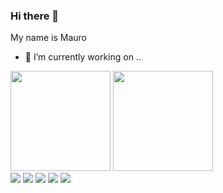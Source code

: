 ### Hi there 👋
My name is Mauro


- 🔭 I’m currently working on ..
<!--
**msoriano61/msoriano61** is a ✨ _special_ ✨ repository because its `README.md` (this file) appears on your GitHub profile.

Here are some ideas to get you started:

- 🔭 I’m currently working on ...
- 🌱 I’m currently learning ...
- 👯 I’m looking to collaborate on ...
- 🤔 I’m looking for help with ...
- 💬 Ask me about ...
- 📫 How to reach me: ...
- 😄 Pronouns: ...
- ⚡ Fun fact: ...
-->
<div>
<img height="160em" src="https://github-readme-stats.vercel.app/api?username=msoriano61&show_icons=true&theme=tokyonight"/>
<img height="160em" src="https://github-readme-stats.vercel.app/api/top-langs/?username=msoriano61&theme=tokyonight&layout=compact"/>
</div>


<img src="https://img.shields.io/badge/HTML5-E34F26?style=for-the-badge&logo=html5&logoColor=white"/>
<img src="https://img.shields.io/badge/CSS3-1572B6?style=for-the-badge&logo=css3&logoColor=white"/>
<img src="https://img.shields.io/badge/JavaScript-F7DF1E?style=for-the-badge&logo=javascript&logoColor=black"/>
<img src="https://img.shields.io/badge/Figma-C71585?style=for-the-badge&logo=php&logoColor=white"/>
<img src="https://img.shields.io/badge/Vue.js-35495E?style=for-the-badge&logo=mysql&logoColor=4FC08D"/>


